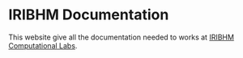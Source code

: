 # IRIBHM Documentation

This website give all the documentation needed to works at [IRIBHM Computational Labs](https://iribhm-computational-groups.github.io/).

